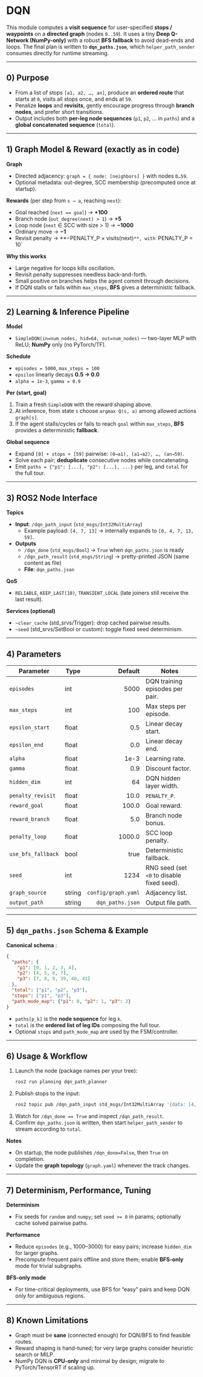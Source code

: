 # DQN

This module computes a **visit sequence** for user-specified **stops / waypoints** on a **directed graph** (nodes `0..59`). It uses a tiny **Deep Q-Network (NumPy-only)** with a robust **BFS fallback** to avoid dead-ends and loops. The final plan is written to **`dqn_paths.json`**, which `helper_path_sender` consumes directly for runtime streaming.

---

## 0) Purpose

- From a list of stops `[a1, a2, …, an]`, produce an **ordered route** that starts at `0`, visits all stops once, and ends at `59`.
- Penalize **loops** and **revisits**, gently encourage progress through **branch nodes**, and prefer short transitions.
- Output includes both **per-leg node sequences** (`p1`, `p2`, … in `paths`) and a **global concatenated sequence** (`total`).

---

## 1) Graph Model & Reward (exactly as in code)

**Graph**
- Directed adjacency: `graph = { node: [neighbors] }` with nodes `0…59`.
- Optional metadata: out-degree, SCC membership (precomputed once at startup).

**Rewards** (per step from `s → a`, reaching `next`):
- Goal reached (`next == goal`) → **+100**
- Branch node (`out_degree(next) > 1`) → **+5**
- Loop node (`next` ∈ SCC with size > 1) → **−1000**
- Ordinary move → **−1**
- Revisit penalty → **−PENALTY_P × visits(next)`**, with `PENALTY_P = 10`

**Why this works**
- Large negative for loops kills oscillation.
- Revisit penalty suppresses needless back-and-forth.
- Small positive on branches helps the agent commit through decisions.
- If DQN stalls or fails within `max_steps`, **BFS** gives a deterministic fallback.

---

## 2) Learning & Inference Pipeline

**Model**
- `SimpleDQN(in=num_nodes, hid=64, out=num_nodes)` — two-layer MLP with ReLU; **NumPy** only (no PyTorch/TF).

**Schedule**
- `episodes = 5000`, `max_steps = 100`
- `epsilon` linearly decays **0.5 → 0.0**
- `alpha = 1e-3`, `gamma = 0.9`

**Per (start, goal)**
1. Train a fresh `SimpleDQN` with the reward shaping above.
2. At inference, from state `s` choose `argmax Q(s, a)` among allowed actions `graph[s]`.
3. If the agent stalls/cycles or fails to reach `goal` within `max_steps`, **BFS** provides a deterministic **fallback**.

**Global sequence**
- Expand `[0] + stops + [59]` pairwise: `(0→a1), (a1→a2), …, (an→59)`.
- Solve each pair; **deduplicate** consecutive nodes while concatenating.
- Emit `paths = {"p1": [...], "p2": [...], ...}` per leg, and `total` for the full tour.

---

## 3) ROS2 Node Interface

**Topics**
- **Input**: `/dqn_path_input` (`std_msgs/Int32MultiArray`)
  - Example payload: `[4, 7, 13]` → internally expands to `[0, 4, 7, 13, 59]`.
- **Outputs**
  - `/dqn_done` (`std_msgs/Bool`) → `True` when `dqn_paths.json` is ready
  - `/dqn_path_result` (`std_msgs/String`) → pretty-printed JSON (same content as file)
  - **File**: `dqn_paths.json`

**QoS**
- `RELIABLE`, `KEEP_LAST(10)`, `TRANSIENT_LOCAL` (late joiners still receive the last result).

**Services (optional)**
- `~clear_cache` (std_srvs/Trigger): drop cached pairwise results.
- `~seed` (std_srvs/SetBool or custom): toggle fixed seed determinism.

---

## 4) Parameters

| Parameter | Type | Default | Notes |
|---|---|---:|---|
| `episodes` | int | 5000 | DQN training episodes per pair.
| `max_steps` | int | 100 | Max steps per episode.
| `epsilon_start` | float | 0.5 | Linear decay start.
| `epsilon_end` | float | 0.0 | Linear decay end.
| `alpha` | float | 1e-3 | Learning rate.
| `gamma` | float | 0.9 | Discount factor.
| `hidden_dim` | int | 64 | DQN hidden layer width.
| `penalty_revisit` | float | 10.0 | `PENALTY_P`.
| `reward_goal` | float | 100.0 | Goal reward.
| `reward_branch` | float | 5.0 | Branch node bonus.
| `penalty_loop` | float | 1000.0 | SCC loop penalty.
| `use_bfs_fallback` | bool | true | Deterministic fallback.
| `seed` | int | 1234 | RNG seed (set `<0` to disable fixed seed).
| `graph_source` | string | `config/graph.yaml` | Adjacency list.
| `output_path` | string | `dqn_paths.json` | Output file path.

---

## 5) `dqn_paths.json` Schema & Example

**Canonical schema** :
```json
{
  "paths": {
    "p1": [0, 1, 2, 3, 4],
    "p2": [4, 5, 6, 7],
    "p3": [7, 8, 9, 39, 40, 41]
  },
  "total": ["p1", "p2", "p3"],
  "stops": ["p1", "p3"],
  "path_mode_map": {"p1": 0, "p2": 1, "p3": 2}
}
```
- `paths[p_k]` is the **node sequence** for leg `k`.
- `total` is the **ordered list of leg IDs** composing the full tour.
- Optional `stops` and `path_mode_map` are used by the FSM/controller.



---

## 6) Usage & Workflow

1. Launch the node (package names per your tree):
   ```bash
   ros2 run planning dqn_path_planner
   ```
2. Publish stops to the input:
   ```bash
   ros2 topic pub /dqn_path_input std_msgs/Int32MultiArray '{data: [4, 7, 13]}'
   ```
3. Watch for `/dqn_done == True` and inspect `/dqn_path_result`.
4. Confirm `dqn_paths.json` is written, then start `helper_path_sender` to stream according to `total`.

**Notes**
- On startup, the node publishes `/dqn_done=False`, then `True` on completion.
- Update the **graph topology** (`graph.yaml`) whenever the track changes.

---

## 7) Determinism, Performance, Tuning

**Determinism**
- Fix seeds for `random` and `numpy`; set `seed >= 0` in params; optionally cache solved pairwise paths.

**Performance**
- Reduce `episodes` (e.g., 1000–3000) for easy pairs; increase `hidden_dim` for larger graphs.
- Precompute frequent pairs offline and store them; enable **BFS-only** mode for trivial subgraphs.

**BFS-only mode**
- For time-critical deployments, use BFS for “easy” pairs and keep DQN only for ambiguous regions.

---

## 8) Known Limitations
- Graph must be **sane** (connected enough) for DQN/BFS to find feasible routes.
- Reward shaping is hand-tuned; for very large graphs consider heuristic search or MILP.
- NumPy DQN is **CPU-only** and minimal by design; migrate to PyTorch/TensorRT if scaling up.
